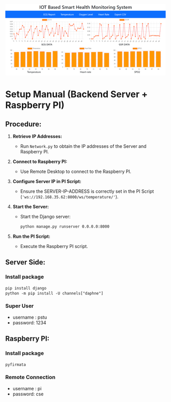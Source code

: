 
![Interface](Data/Interface.png)

# Setup Manual (Backend Server + Raspberry PI)

## Procedure:

1. **Retrieve IP Addresses:**
   - Run `Network.py` to obtain the IP addresses of the Server and Raspberry PI.

2. **Connect to Raspberry PI:**
   - Use Remote Desktop to connect to the Raspberry PI.

3. **Configure Server IP in PI Script:**
   - Ensure the SERVER-IP-ADDRESS is correctly set in the PI Script (`'ws://192.168.35.62:8000/ws/temperature/'`).

4. **Start the Server:**
   - Start the Django server:
     ```bash
     python manage.py runserver 0.0.0.0:8000
     ```

5. **Run the PI Script:**
   - Execute the Raspberry PI script.

## Server Side:

### Install package
```
pip install django
python -m pip install -U channels["daphne"]
```
### Super User
* username : pstu
* password: 1234

 



## Raspberry PI:
### Install package

```
pyfirmata
```

### Remote Connection
* username : pi
* password: cse

